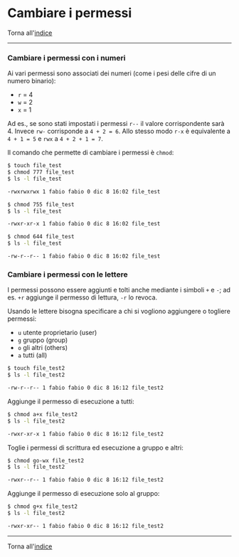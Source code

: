 # Cambiare i permessi

Torna all'[indice](../toc.md)

---

### Cambiare i permessi con i numeri

Ai vari permessi sono associati dei numeri (come i pesi delle cifre di un numero binario):

- `r` = 4
- `w` = 2
- `x` = 1

Ad es., se sono stati impostati i permessi `r--` il valore corrispondente
sarà 4. Invece `rw-` corrisponde a `4 + 2 = 6`. Allo stesso modo `r-x` è
equivalente a `4 + 1 = 5` e `rwx` a `4 + 2 + 1 = 7`.

Il comando che permette di cambiare i permessi è `chmod`:

```bash
$ touch file_test
$ chmod 777 file_test
$ ls -l file_test

-rwxrwxrwx 1 fabio fabio 0 dic 8 16:02 file_test

$ chmod 755 file_test
$ ls -l file_test

-rwxr-xr-x 1 fabio fabio 0 dic 8 16:02 file_test

$ chmod 644 file_test
$ ls -l file_test

-rw-r--r-- 1 fabio fabio 0 dic 8 16:02 file_test
```

### Cambiare i permessi con le lettere

I permessi possono essere aggiunti e tolti anche mediante i simboli
`+` e `-`; ad es. `+r` aggiunge il permesso di lettura, `-r` lo revoca.

Usando le lettere bisogna specificare a chi si vogliono aggiungere o togliere permessi:

- `u` utente proprietario (user)
- `g` gruppo (group)
- `o` gli altri (others)
- `a` tutti (all)

```bash
$ touch file_test2
$ ls -l file_test2

-rw-r--r-- 1 fabio fabio 0 dic 8 16:12 file_test2
```

Aggiunge il permesso di esecuzione a tutti:

```bash
$ chmod a+x file_test2
$ ls -l file_test2

-rwxr-xr-x 1 fabio fabio 0 dic 8 16:12 file_test2
```

Toglie i permessi di scrittura ed esecuzione a gruppo e altri:

```bash
$ chmod go-wx file_test2
$ ls -l file_test2

-rwxr--r-- 1 fabio fabio 0 dic 8 16:12 file_test2
```

Aggiunge il permesso di esecuzione solo al gruppo:

```bash
$ chmod g+x file_test2
$ ls -l file_test2

-rwxr-xr-- 1 fabio fabio 0 dic 8 16:12 file_test2
```

---

Torna all'[indice](../toc.md)
